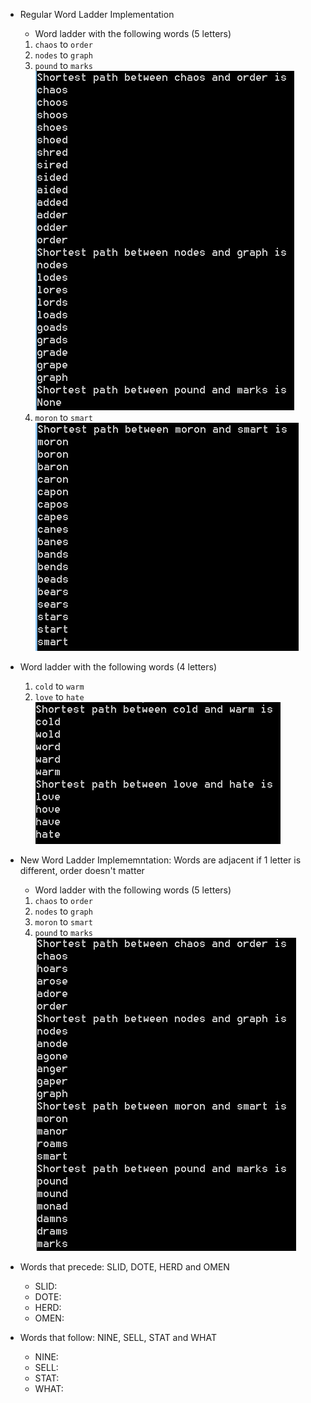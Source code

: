 - Regular Word Ladder Implementation    
    - Word ladder with the following words (5 letters)
    1.   `chaos` to `order`
    2.   `nodes` to `graph`
    3.   `pound` to `marks`</br>
![tayloa](images/shortest_paths_1.PNG)
    4.   `moron` to `smart` </br>
![tayloa](images/shortest_paths_2.PNG) </br>

- Word ladder with the following words (4 letters)
    1.   `cold` to `warm`
    2.   `love` to `hate`</br>
![tayloa](images/shortest_paths_3.PNG)

- New Word Ladder Implememntation: Words are adjacent if 1 letter is different, order doesn't matter
    - Word ladder with the following words (5 letters)
    1.   `chaos` to `order`
    2.   `nodes` to `graph`
    3.   `moron` to `smart`
    4.   `pound` to `marks` </br>
![tayloa](images/shortest_paths_4.PNG) </br>
- Words that precede: SLID, DOTE, HERD and OMEN 
    - SLID:
    - DOTE:
    - HERD:
    - OMEN:
- Words that follow: NINE, SELL, STAT and WHAT
    - NINE:
    - SELL:
    - STAT:
    - WHAT:

